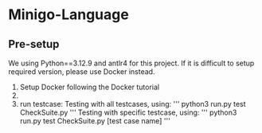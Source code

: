 # Minigo-Language
## Pre-setup 
We using Python==3.12.9 and antlr4 for this project. If it is difficult to setup required version, please use Docker instead.
1. Setup Docker following the Docker tutorial
2. 
3. run testcase:
Testing with all testcases, using:
'''
python3 run.py test CheckSuite.py
'''
Testing with specific testcase, using:
'''
python3 run.py test CheckSuite.py [test case name]
'''
